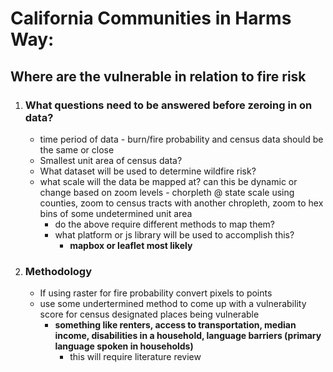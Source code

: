 # California Communities in Harms Way:
## **Where are the vulnerable in relation to fire risk**  

1. ### What questions need to be answered before zeroing in on data?
    - time period of data - burn/fire probability and census data should be the same or close
    - Smallest unit area of census data?
    - What dataset will be used to determine wildfire risk?
    - what scale will the data be mapped at? can this be dynamic or change based on zoom levels - chorpleth @ state scale using counties, zoom to census tracts with another chropleth, zoom to  hex bins of some undetermined unit area
        - do the above require different methods to map them?
        - what platform or js library will be used to accomplish this?
            - **mapbox or leaflet most likely**
2. ### Methodology
     - If using raster for fire probability convert pixels to points
     - use some undertermined method to come up with a vulnerability score for census designated places being vulnerable
        - **something like renters, access to transportation, median income, disabilities in a household, language barriers \(primary language spoken in households\)**
            - this will require literature review




